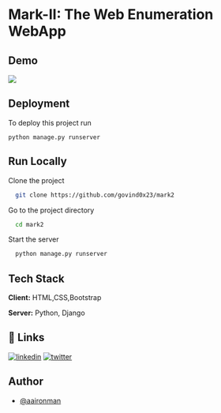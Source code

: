 
# Mark-II:  The Web Enumeration WebApp
 





## Demo

![](https://github.com/govind0x23/mark2/blob/main/demo.gif)


## Deployment

To deploy this project run


```
python manage.py runserver
```


## Run Locally

Clone the project

```bash
  git clone https://github.com/govind0x23/mark2
```

Go to the project directory

```bash
  cd mark2
```



Start the server

```bash
  python manage.py runserver
```


## Tech Stack

**Client:** HTML,CSS,Bootstrap 

**Server:** Python, Django


## 🔗 Links

[![linkedin](https://img.shields.io/badge/linkedin-0A66C2?style=for-the-badge&logo=linkedin&logoColor=white)](https://www.linkedin.com/in/govind0x23)
[![twitter](https://img.shields.io/badge/twitter-1DA1F2?style=for-the-badge&logo=twitter&logoColor=white)](https://twitter.com/govind0x23)


## Author

- [@aaironman](https://www.github.com/govind0x23)

